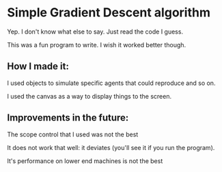 # Simple Gradient Descent algorithm

Yep. I don't know what else to say. Just read the code I guess.

This was a fun program to write. I wish it worked better though.

## How I made it:

I used objects to simulate specific agents that could reproduce and so on.

I used the canvas as a way to display things to the screen.

## Improvements in the future:

The scope control that I used was not the best

It does not work that well: it deviates (you'll see it if you run the program).

It's performance on lower end machines is not the best
